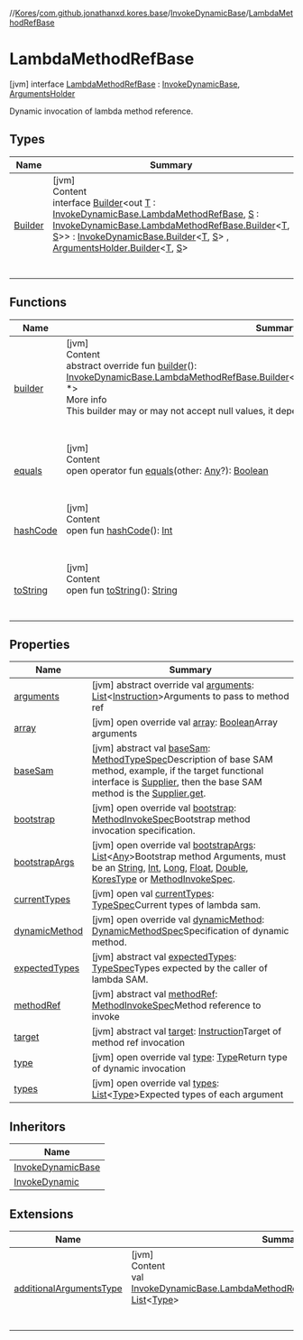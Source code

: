 //[Kores](../../../index.md)/[com.github.jonathanxd.kores.base](../../index.md)/[InvokeDynamicBase](../index.md)/[LambdaMethodRefBase](index.md)



# LambdaMethodRefBase  
 [jvm] interface [LambdaMethodRefBase](index.md) : [InvokeDynamicBase](../index.md), [ArgumentsHolder](../../-arguments-holder/index.md)

Dynamic invocation of lambda method reference.

   


## Types  
  
|  Name|  Summary| 
|---|---|
| <a name="com.github.jonathanxd.kores.base/InvokeDynamicBase.LambdaMethodRefBase.Builder///PointingToDeclaration/"></a>[Builder](-builder/index.md)| <a name="com.github.jonathanxd.kores.base/InvokeDynamicBase.LambdaMethodRefBase.Builder///PointingToDeclaration/"></a>[jvm]  <br>Content  <br>interface [Builder](-builder/index.md)<out [T](-builder/index.md) : [InvokeDynamicBase.LambdaMethodRefBase](index.md), [S](-builder/index.md) : [InvokeDynamicBase.LambdaMethodRefBase.Builder](-builder/index.md)<[T](-builder/index.md), [S](-builder/index.md)>> : [InvokeDynamicBase.Builder](../-builder/index.md)<[T](-builder/index.md), [S](-builder/index.md)> , [ArgumentsHolder.Builder](../../-arguments-holder/-builder/index.md)<[T](-builder/index.md), [S](-builder/index.md)>   <br><br><br>


## Functions  
  
|  Name|  Summary| 
|---|---|
| <a name="com.github.jonathanxd.kores.base/InvokeDynamicBase.LambdaMethodRefBase/builder/#/PointingToDeclaration/"></a>[builder](builder.md)| <a name="com.github.jonathanxd.kores.base/InvokeDynamicBase.LambdaMethodRefBase/builder/#/PointingToDeclaration/"></a>[jvm]  <br>Content  <br>abstract override fun [builder](builder.md)(): [InvokeDynamicBase.LambdaMethodRefBase.Builder](-builder/index.md)<[InvokeDynamicBase.LambdaMethodRefBase](index.md), *>  <br>More info  <br>This builder may or may not accept null values, it depends on implementation.  <br><br><br>
| <a name="kotlin/Any/equals/#kotlin.Any?/PointingToDeclaration/"></a>[equals](../../../com.github.jonathanxd.kores.util/-simple-resolver/index.md#%5Bkotlin%2FAny%2Fequals%2F%23kotlin.Any%3F%2FPointingToDeclaration%2F%5D%2FFunctions%2F-1211764316)| <a name="kotlin/Any/equals/#kotlin.Any?/PointingToDeclaration/"></a>[jvm]  <br>Content  <br>open operator fun [equals](../../../com.github.jonathanxd.kores.util/-simple-resolver/index.md#%5Bkotlin%2FAny%2Fequals%2F%23kotlin.Any%3F%2FPointingToDeclaration%2F%5D%2FFunctions%2F-1211764316)(other: [Any](https://kotlinlang.org/api/latest/jvm/stdlib/kotlin/-any/index.html)?): [Boolean](https://kotlinlang.org/api/latest/jvm/stdlib/kotlin/-boolean/index.html)  <br><br><br>
| <a name="kotlin/Any/hashCode/#/PointingToDeclaration/"></a>[hashCode](../../../com.github.jonathanxd.kores.util/-simple-resolver/index.md#%5Bkotlin%2FAny%2FhashCode%2F%23%2FPointingToDeclaration%2F%5D%2FFunctions%2F-1211764316)| <a name="kotlin/Any/hashCode/#/PointingToDeclaration/"></a>[jvm]  <br>Content  <br>open fun [hashCode](../../../com.github.jonathanxd.kores.util/-simple-resolver/index.md#%5Bkotlin%2FAny%2FhashCode%2F%23%2FPointingToDeclaration%2F%5D%2FFunctions%2F-1211764316)(): [Int](https://kotlinlang.org/api/latest/jvm/stdlib/kotlin/-int/index.html)  <br><br><br>
| <a name="kotlin/Any/toString/#/PointingToDeclaration/"></a>[toString](../../../com.github.jonathanxd.kores.util/-simple-resolver/index.md#%5Bkotlin%2FAny%2FtoString%2F%23%2FPointingToDeclaration%2F%5D%2FFunctions%2F-1211764316)| <a name="kotlin/Any/toString/#/PointingToDeclaration/"></a>[jvm]  <br>Content  <br>open fun [toString](../../../com.github.jonathanxd.kores.util/-simple-resolver/index.md#%5Bkotlin%2FAny%2FtoString%2F%23%2FPointingToDeclaration%2F%5D%2FFunctions%2F-1211764316)(): [String](https://kotlinlang.org/api/latest/jvm/stdlib/kotlin/-string/index.html)  <br><br><br>


## Properties  
  
|  Name|  Summary| 
|---|---|
| <a name="com.github.jonathanxd.kores.base/InvokeDynamicBase.LambdaMethodRefBase/arguments/#/PointingToDeclaration/"></a>[arguments](arguments.md)| <a name="com.github.jonathanxd.kores.base/InvokeDynamicBase.LambdaMethodRefBase/arguments/#/PointingToDeclaration/"></a> [jvm] abstract override val [arguments](arguments.md): [List](https://kotlinlang.org/api/latest/jvm/stdlib/kotlin.collections/-list/index.html)<[Instruction](../../../com.github.jonathanxd.kores/-instruction/index.md)>Arguments to pass to method ref   <br>
| <a name="com.github.jonathanxd.kores.base/InvokeDynamicBase.LambdaMethodRefBase/array/#/PointingToDeclaration/"></a>[array](array.md)| <a name="com.github.jonathanxd.kores.base/InvokeDynamicBase.LambdaMethodRefBase/array/#/PointingToDeclaration/"></a> [jvm] open override val [array](array.md): [Boolean](https://kotlinlang.org/api/latest/jvm/stdlib/kotlin/-boolean/index.html)Array arguments   <br>
| <a name="com.github.jonathanxd.kores.base/InvokeDynamicBase.LambdaMethodRefBase/baseSam/#/PointingToDeclaration/"></a>[baseSam](base-sam.md)| <a name="com.github.jonathanxd.kores.base/InvokeDynamicBase.LambdaMethodRefBase/baseSam/#/PointingToDeclaration/"></a> [jvm] abstract val [baseSam](base-sam.md): [MethodTypeSpec](../../../com.github.jonathanxd.kores.common/-method-type-spec/index.md)Description of base SAM method, example, if the target functional interface is [Supplier](https://docs.oracle.com/javase/8/docs/api/java/util/function/Supplier.html), then the base SAM method is the [Supplier.get](https://docs.oracle.com/javase/8/docs/api/java/util/function/Supplier.html#get--).   <br>
| <a name="com.github.jonathanxd.kores.base/InvokeDynamicBase.LambdaMethodRefBase/bootstrap/#/PointingToDeclaration/"></a>[bootstrap](bootstrap.md)| <a name="com.github.jonathanxd.kores.base/InvokeDynamicBase.LambdaMethodRefBase/bootstrap/#/PointingToDeclaration/"></a> [jvm] open override val [bootstrap](bootstrap.md): [MethodInvokeSpec](../../../com.github.jonathanxd.kores.common/-method-invoke-spec/index.md)Bootstrap method invocation specification.   <br>
| <a name="com.github.jonathanxd.kores.base/InvokeDynamicBase.LambdaMethodRefBase/bootstrapArgs/#/PointingToDeclaration/"></a>[bootstrapArgs](bootstrap-args.md)| <a name="com.github.jonathanxd.kores.base/InvokeDynamicBase.LambdaMethodRefBase/bootstrapArgs/#/PointingToDeclaration/"></a> [jvm] open override val [bootstrapArgs](bootstrap-args.md): [List](https://kotlinlang.org/api/latest/jvm/stdlib/kotlin.collections/-list/index.html)<[Any](https://kotlinlang.org/api/latest/jvm/stdlib/kotlin/-any/index.html)>Bootstrap method Arguments, must be an [String](https://kotlinlang.org/api/latest/jvm/stdlib/kotlin/-string/index.html), [Int](https://kotlinlang.org/api/latest/jvm/stdlib/kotlin/-int/index.html), [Long](https://kotlinlang.org/api/latest/jvm/stdlib/kotlin/-long/index.html), [Float](https://kotlinlang.org/api/latest/jvm/stdlib/kotlin/-float/index.html), [Double](https://kotlinlang.org/api/latest/jvm/stdlib/kotlin/-double/index.html), [KoresType](../../../com.github.jonathanxd.kores.type/-kores-type/index.md) or [MethodInvokeSpec](../../../com.github.jonathanxd.kores.common/-method-invoke-spec/index.md).   <br>
| <a name="com.github.jonathanxd.kores.base/InvokeDynamicBase.LambdaMethodRefBase/currentTypes/#/PointingToDeclaration/"></a>[currentTypes](current-types.md)| <a name="com.github.jonathanxd.kores.base/InvokeDynamicBase.LambdaMethodRefBase/currentTypes/#/PointingToDeclaration/"></a> [jvm] open val [currentTypes](current-types.md): [TypeSpec](../../-type-spec/index.md)Current types of lambda sam.   <br>
| <a name="com.github.jonathanxd.kores.base/InvokeDynamicBase.LambdaMethodRefBase/dynamicMethod/#/PointingToDeclaration/"></a>[dynamicMethod](dynamic-method.md)| <a name="com.github.jonathanxd.kores.base/InvokeDynamicBase.LambdaMethodRefBase/dynamicMethod/#/PointingToDeclaration/"></a> [jvm] open override val [dynamicMethod](dynamic-method.md): [DynamicMethodSpec](../../../com.github.jonathanxd.kores.common/-dynamic-method-spec/index.md)Specification of dynamic method.   <br>
| <a name="com.github.jonathanxd.kores.base/InvokeDynamicBase.LambdaMethodRefBase/expectedTypes/#/PointingToDeclaration/"></a>[expectedTypes](expected-types.md)| <a name="com.github.jonathanxd.kores.base/InvokeDynamicBase.LambdaMethodRefBase/expectedTypes/#/PointingToDeclaration/"></a> [jvm] abstract val [expectedTypes](expected-types.md): [TypeSpec](../../-type-spec/index.md)Types expected by the caller of lambda SAM.   <br>
| <a name="com.github.jonathanxd.kores.base/InvokeDynamicBase.LambdaMethodRefBase/methodRef/#/PointingToDeclaration/"></a>[methodRef](method-ref.md)| <a name="com.github.jonathanxd.kores.base/InvokeDynamicBase.LambdaMethodRefBase/methodRef/#/PointingToDeclaration/"></a> [jvm] abstract val [methodRef](method-ref.md): [MethodInvokeSpec](../../../com.github.jonathanxd.kores.common/-method-invoke-spec/index.md)Method reference to invoke   <br>
| <a name="com.github.jonathanxd.kores.base/InvokeDynamicBase.LambdaMethodRefBase/target/#/PointingToDeclaration/"></a>[target](target.md)| <a name="com.github.jonathanxd.kores.base/InvokeDynamicBase.LambdaMethodRefBase/target/#/PointingToDeclaration/"></a> [jvm] abstract val [target](target.md): [Instruction](../../../com.github.jonathanxd.kores/-instruction/index.md)Target of method ref invocation   <br>
| <a name="com.github.jonathanxd.kores.base/InvokeDynamicBase.LambdaMethodRefBase/type/#/PointingToDeclaration/"></a>[type](type.md)| <a name="com.github.jonathanxd.kores.base/InvokeDynamicBase.LambdaMethodRefBase/type/#/PointingToDeclaration/"></a> [jvm] open override val [type](type.md): [Type](https://docs.oracle.com/javase/8/docs/api/java/lang/reflect/Type.html)Return type of dynamic invocation   <br>
| <a name="com.github.jonathanxd.kores.base/InvokeDynamicBase.LambdaMethodRefBase/types/#/PointingToDeclaration/"></a>[types](types.md)| <a name="com.github.jonathanxd.kores.base/InvokeDynamicBase.LambdaMethodRefBase/types/#/PointingToDeclaration/"></a> [jvm] open override val [types](types.md): [List](https://kotlinlang.org/api/latest/jvm/stdlib/kotlin.collections/-list/index.html)<[Type](https://docs.oracle.com/javase/8/docs/api/java/lang/reflect/Type.html)>Expected types of each argument   <br>


## Inheritors  
  
|  Name| 
|---|
| <a name="com.github.jonathanxd.kores.base/InvokeDynamicBase.LambdaLocalCodeBase///PointingToDeclaration/"></a>[InvokeDynamicBase](../-lambda-local-code-base/index.md)
| <a name="com.github.jonathanxd.kores.base/InvokeDynamic.LambdaMethodRef///PointingToDeclaration/"></a>[InvokeDynamic](../../-invoke-dynamic/-lambda-method-ref/index.md)


## Extensions  
  
|  Name|  Summary| 
|---|---|
| <a name="com.github.jonathanxd.kores.base//additionalArgumentsType/com.github.jonathanxd.kores.base.InvokeDynamicBase.LambdaMethodRefBase#/PointingToDeclaration/"></a>[additionalArgumentsType](../../additional-arguments-type.md)| <a name="com.github.jonathanxd.kores.base//additionalArgumentsType/com.github.jonathanxd.kores.base.InvokeDynamicBase.LambdaMethodRefBase#/PointingToDeclaration/"></a>[jvm]  <br>Content  <br>val [InvokeDynamicBase.LambdaMethodRefBase](index.md).[additionalArgumentsType](../../additional-arguments-type.md): [List](https://kotlinlang.org/api/latest/jvm/stdlib/kotlin.collections/-list/index.html)<[Type](https://docs.oracle.com/javase/8/docs/api/java/lang/reflect/Type.html)>  <br><br><br>

